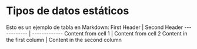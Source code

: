 # Tipos de datos estáticos

Esto es un ejemplo de tabla en Markdown:
First Header | Second Header
------------ | -------------
Content from cell 1 | Content from cell 2
Content in the first column | Content in the second column